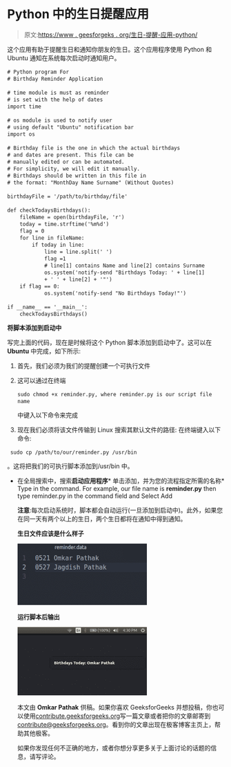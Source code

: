# Python 中的生日提醒应用

> 原文:[https://www . geesforgeks . org/生日-提醒-应用-python/](https://www.geeksforgeeks.org/birthday-reminder-application-python/)

这个应用有助于提醒生日和通知你朋友的生日。这个应用程序使用 Python 和 Ubuntu 通知在系统每次启动时通知用户。

```
# Python program For
# Birthday Reminder Application

# time module is must as reminder 
# is set with the help of dates
import time

# os module is used to notify user 
# using default "Ubuntu" notification bar
import os

# Birthday file is the one in which the actual birthdays
# and dates are present. This file can be 
# manually edited or can be automated. 
# For simplicity, we will edit it manually.
# Birthdays should be written in this file in
# the format: "MonthDay Name Surname" (Without Quotes)

birthdayFile = '/path/to/birthday/file'

def checkTodaysBirthdays():
    fileName = open(birthdayFile, 'r')
    today = time.strftime('%m%d')
    flag = 0
    for line in fileName:
        if today in line:
            line = line.split(' ')
            flag =1
            # line[1] contains Name and line[2] contains Surname
            os.system('notify-send "Birthdays Today: ' + line[1]
            + ' ' + line[2] + '"')
    if flag == 0:
            os.system('notify-send "No Birthdays Today!"')

if __name__ == '__main__':
    checkTodaysBirthdays()
```

**将脚本添加到启动中**

写完上面的代码，现在是时候将这个 Python 脚本添加到启动中了。这可以在 **Ubuntu** 中完成，如下所示:

1.  首先，我们必须为我们的提醒创建一个可执行文件
2.  这可以通过在终端

    ```
    sudo chmod +x reminder.py, where reminder.py is our script file name 
    ```

    中键入以下命令来完成
3.  现在我们必须将该文件传输到 Linux 搜索其默认文件的路径:
    在终端键入以下命令:

```
 sudo cp /path/to/our/reminder.py /usr/bin
```

。这将把我们的可执行脚本添加到/usr/bin 中。

*   在全局搜索中，搜索**启动应用程序***   单击添加，并为您的流程指定所需的名称*   Type in the command. For example, our file name is **reminder.py** then type reminder.py in the command field and Select Add

    **注意**:每次启动系统时，脚本都会自动运行(一旦添加到启动中)。此外，如果您在同一天有两个以上的生日，两个生日都将在通知中得到通知。

    **生日文件应该是什么样子**

    ![](img/e6ab667edd6f720b62793a012c3c3851.png)

    **运行脚本后输出**

    ![](img/8b1b816cb31b1c404b6287794cccf2c7.png)

    本文由 **Omkar Pathak** 供稿。如果你喜欢 GeeksforGeeks 并想投稿，你也可以使用[contribute.geeksforgeeks.org](http://contribute.geeksforgeeks.org)写一篇文章或者把你的文章邮寄到 contribute@geeksforgeeks.org。看到你的文章出现在极客博客主页上，帮助其他极客。

    如果你发现任何不正确的地方，或者你想分享更多关于上面讨论的话题的信息，请写评论。